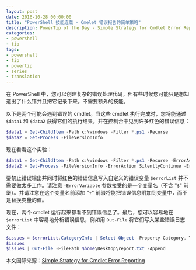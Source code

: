 ```yaml
---
layout: post
date: 2016-10-28 00:00:00
title: "PowerShell 技能连载 - Cmelet 错误报告的简单策略"
description: PowerTip of the Day - Simple Strategy for Cmdlet Error Reporting
categories:
- powershell
- tip
tags:
- powershell
- tip
- powertip
- series
- translation
---
```

在 PowerShell 中，您可以创建复杂的错误处理代码，但有些时候您可能只是想知道出了什么错并且把它记录下来。不需要额外的技能。

以下是两个可能会遇到错误的 cmdlet。当这些 cmdlet 执行完成时，您将能通过 `$data1` 和 `$data2` 获得它们的执行结果，并在控制台中见到许多红色的错误信息：

```powershell
$data1 = Get-ChildItem -Path c:\windows -Filter *.ps1 -Recurse 
$data2 = Get-Process -FileVersionInfo
```

现在看看这个实验：

```powershell
$data1 = Get-ChildItem -Path c:\windows -Filter *.ps1 -Recurse -ErrorAction SilentlyContinue -ErrorVariable errorList
$data2 = Get-Process -FileVersionInfo -ErrorAction SilentlyContinue -ErrorVariable +errorList
```

要禁止错误输出并同时将红色的错误信息写入自定义的错误变量 `$errorList` 并不需要做太多工作。请注意 `-ErrorVariable` 参数接受的是一个变量名（不含 "`$`" 前缀）。并请注意在这个变量名前添加 "`+`" 前缀将能把错误信息附加到变量中，而不是替换变量的值。

现在，两个 cmdlet 运行起来都看不到错误信息了。最后，您可以容易地在 `$errorList` 中容易地分析错误信息，例如用 `Out-File` 将它们写入某些错误日志文件：

```powershell
$issues = $errorList.CategoryInfo | Select-Object -Property Category, TargetName
$issues
$issues | Out-File -FilePath $home\Desktop\report.txt -Append
```
<!--more-->
本文国际来源：[Simple Strategy for Cmdlet Error Reporting](http://community.idera.com/powershell/powertips/b/tips/posts/simple-strategy-for-cmdlet-error-reporting-directory)
